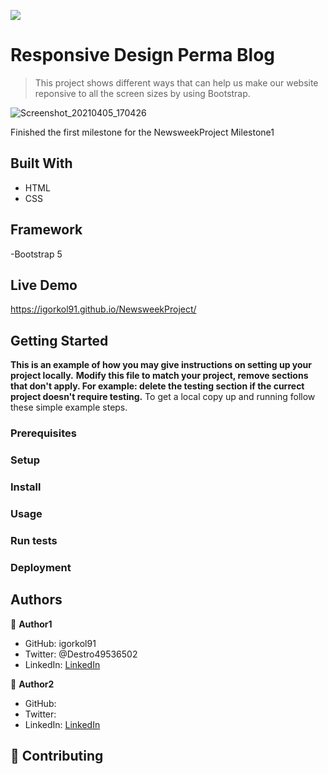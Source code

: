 ![](https://img.shields.io/badge/Microverse-blueviolet)

# Responsive Design Perma Blog

> This project shows different ways that can help us make our website reponsive to all the screen sizes by using Bootstrap.

![Screenshot_20210405_170426](https://user-images.githubusercontent.com/73760803/113599731-4fbfad80-963f-11eb-95c4-7f6f5c31588f.png)

Finished the first milestone for the NewsweekProject Milestone1

## Built With

- HTML
- CSS

## Framework

-Bootstrap 5

## Live Demo

https://igorkol91.github.io/NewsweekProject/

## Getting Started

**This is an example of how you may give instructions on setting up your project locally.**
**Modify this file to match your project, remove sections that don't apply. For example: delete the testing section if the currect project doesn't require testing.**
To get a local copy up and running follow these simple example steps.

### Prerequisites

### Setup

### Install

### Usage

### Run tests

### Deployment

## Authors

:bust_in_silhouette: **Author1**

- GitHub: igorkol91
- Twitter: @Destro49536502
- LinkedIn: [LinkedIn](https://linkedin.com/in/linkedinhandle)

:bust_in_silhouette: **Author2**

- GitHub: 
- Twitter: 
- LinkedIn: [LinkedIn](https://linkedin.com/in/linkedinhandle)

## :handshake: Contributing
